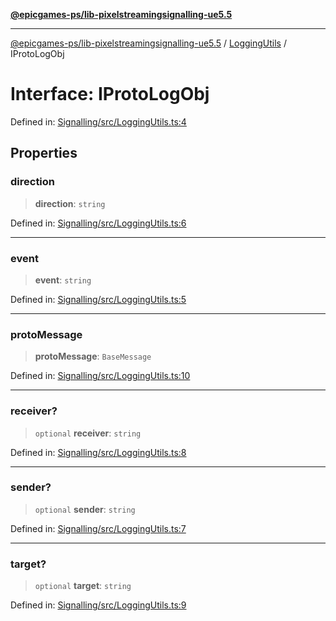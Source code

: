 [**@epicgames-ps/lib-pixelstreamingsignalling-ue5.5**](../../README.md)

***

[@epicgames-ps/lib-pixelstreamingsignalling-ue5.5](../../README.md) / [LoggingUtils](../README.md) / IProtoLogObj

# Interface: IProtoLogObj

Defined in: [Signalling/src/LoggingUtils.ts:4](https://github.com/mcottontensor/PixelStreamingInfrastructure/blob/1c2e89b140492a0711bcb88268b18a037a27dc45/Signalling/src/LoggingUtils.ts#L4)

## Properties

### direction

> **direction**: `string`

Defined in: [Signalling/src/LoggingUtils.ts:6](https://github.com/mcottontensor/PixelStreamingInfrastructure/blob/1c2e89b140492a0711bcb88268b18a037a27dc45/Signalling/src/LoggingUtils.ts#L6)

***

### event

> **event**: `string`

Defined in: [Signalling/src/LoggingUtils.ts:5](https://github.com/mcottontensor/PixelStreamingInfrastructure/blob/1c2e89b140492a0711bcb88268b18a037a27dc45/Signalling/src/LoggingUtils.ts#L5)

***

### protoMessage

> **protoMessage**: `BaseMessage`

Defined in: [Signalling/src/LoggingUtils.ts:10](https://github.com/mcottontensor/PixelStreamingInfrastructure/blob/1c2e89b140492a0711bcb88268b18a037a27dc45/Signalling/src/LoggingUtils.ts#L10)

***

### receiver?

> `optional` **receiver**: `string`

Defined in: [Signalling/src/LoggingUtils.ts:8](https://github.com/mcottontensor/PixelStreamingInfrastructure/blob/1c2e89b140492a0711bcb88268b18a037a27dc45/Signalling/src/LoggingUtils.ts#L8)

***

### sender?

> `optional` **sender**: `string`

Defined in: [Signalling/src/LoggingUtils.ts:7](https://github.com/mcottontensor/PixelStreamingInfrastructure/blob/1c2e89b140492a0711bcb88268b18a037a27dc45/Signalling/src/LoggingUtils.ts#L7)

***

### target?

> `optional` **target**: `string`

Defined in: [Signalling/src/LoggingUtils.ts:9](https://github.com/mcottontensor/PixelStreamingInfrastructure/blob/1c2e89b140492a0711bcb88268b18a037a27dc45/Signalling/src/LoggingUtils.ts#L9)
